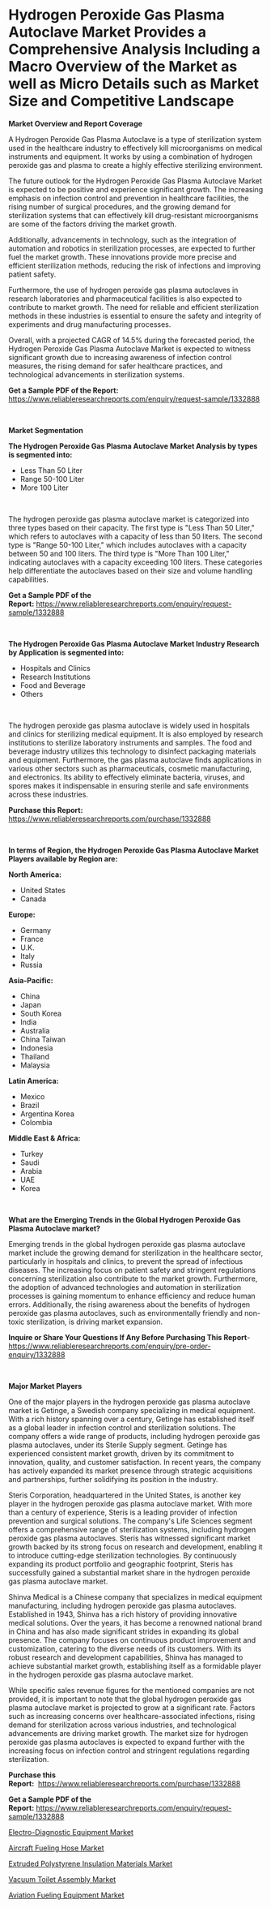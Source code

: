 <p><h1>Hydrogen Peroxide Gas Plasma Autoclave Market Provides a Comprehensive Analysis Including a Macro Overview of the Market as well as Micro Details such as Market Size and Competitive Landscape</h1></p><p><strong>Market Overview and Report Coverage</strong></p>
<p><p>A Hydrogen Peroxide Gas Plasma Autoclave is a type of sterilization system used in the healthcare industry to effectively kill microorganisms on medical instruments and equipment. It works by using a combination of hydrogen peroxide gas and plasma to create a highly effective sterilizing environment.</p><p>The future outlook for the Hydrogen Peroxide Gas Plasma Autoclave Market is expected to be positive and experience significant growth. The increasing emphasis on infection control and prevention in healthcare facilities, the rising number of surgical procedures, and the growing demand for sterilization systems that can effectively kill drug-resistant microorganisms are some of the factors driving the market growth.</p><p>Additionally, advancements in technology, such as the integration of automation and robotics in sterilization processes, are expected to further fuel the market growth. These innovations provide more precise and efficient sterilization methods, reducing the risk of infections and improving patient safety.</p><p>Furthermore, the use of hydrogen peroxide gas plasma autoclaves in research laboratories and pharmaceutical facilities is also expected to contribute to market growth. The need for reliable and efficient sterilization methods in these industries is essential to ensure the safety and integrity of experiments and drug manufacturing processes.</p><p>Overall, with a projected CAGR of 14.5% during the forecasted period, the Hydrogen Peroxide Gas Plasma Autoclave Market is expected to witness significant growth due to increasing awareness of infection control measures, the rising demand for safer healthcare practices, and technological advancements in sterilization systems.</p></p>
<p><strong>Get a Sample PDF of the Report:</strong> <a href="https://www.reliableresearchreports.com/enquiry/request-sample/1332888">https://www.reliableresearchreports.com/enquiry/request-sample/1332888</a></p>
<p>&nbsp;</p>
<p><strong>Market Segmentation</strong></p>
<p><strong>The Hydrogen Peroxide Gas Plasma Autoclave Market Analysis by types is segmented into:</strong></p>
<p><ul><li>Less Than 50 Liter</li><li>Range 50-100 Liter</li><li>More 100 Liter</li></ul></p>
<p>&nbsp;</p>
<p><p>The hydrogen peroxide gas plasma autoclave market is categorized into three types based on their capacity. The first type is "Less Than 50 Liter," which refers to autoclaves with a capacity of less than 50 liters. The second type is "Range 50-100 Liter," which includes autoclaves with a capacity between 50 and 100 liters. The third type is "More Than 100 Liter," indicating autoclaves with a capacity exceeding 100 liters. These categories help differentiate the autoclaves based on their size and volume handling capabilities.</p></p>
<p><strong>Get a Sample PDF of the Report:</strong>&nbsp;<a href="https://www.reliableresearchreports.com/enquiry/request-sample/1332888">https://www.reliableresearchreports.com/enquiry/request-sample/1332888</a></p>
<p>&nbsp;</p>
<p><strong>The Hydrogen Peroxide Gas Plasma Autoclave Market Industry Research by Application is segmented into:</strong></p>
<p><ul><li>Hospitals and Clinics</li><li>Research Institutions</li><li>Food and Beverage</li><li>Others</li></ul></p>
<p>&nbsp;</p>
<p><p>The hydrogen peroxide gas plasma autoclave is widely used in hospitals and clinics for sterilizing medical equipment. It is also employed by research institutions to sterilize laboratory instruments and samples. The food and beverage industry utilizes this technology to disinfect packaging materials and equipment. Furthermore, the gas plasma autoclave finds applications in various other sectors such as pharmaceuticals, cosmetic manufacturing, and electronics. Its ability to effectively eliminate bacteria, viruses, and spores makes it indispensable in ensuring sterile and safe environments across these industries.</p></p>
<p><strong>Purchase this Report:</strong>&nbsp; <a href="https://www.reliableresearchreports.com/purchase/1332888">https://www.reliableresearchreports.com/purchase/1332888</a></p>
<p>&nbsp;</p>
<p><strong>In terms of Region, the Hydrogen Peroxide Gas Plasma Autoclave Market Players available by Region are:</strong></p>
<p>
    <p> <strong> North America: </strong>
        <ul>
            <li>United States</li>
            <li>Canada</li>
        </ul>
        </p> 
    <p> <strong> Europe: </strong>
        <ul>
            <li>Germany</li>
            <li>France</li>
            <li>U.K.</li>
            <li>Italy</li>
            <li>Russia</li>
        </ul>
        </p> 
    <p> <strong> Asia-Pacific: </strong>
        <ul>
            <li>China</li>
            <li>Japan</li>
            <li>South Korea</li>
            <li>India</li>
            <li>Australia</li>
            <li>China Taiwan</li>
            <li>Indonesia</li>
            <li>Thailand</li>
            <li>Malaysia</li>
        </ul>
        </p> 
    <p> <strong> Latin America: </strong>
        <ul>
            <li>Mexico</li>
            <li>Brazil</li>
            <li>Argentina Korea</li>
            <li>Colombia</li>
        </ul>
        </p> 
    <p> <strong> Middle East & Africa: </strong>
        <ul>
            <li>Turkey</li>
            <li>Saudi</li>
            <li>Arabia</li>
            <li>UAE</li>
            <li>Korea</li>
        </ul>
    </p>
    </p>
<p>&nbsp;</p>
<p><strong>What are the Emerging Trends in the Global Hydrogen Peroxide Gas Plasma Autoclave market?</strong></p>
<p><p>Emerging trends in the global hydrogen peroxide gas plasma autoclave market include the growing demand for sterilization in the healthcare sector, particularly in hospitals and clinics, to prevent the spread of infectious diseases. The increasing focus on patient safety and stringent regulations concerning sterilization also contribute to the market growth. Furthermore, the adoption of advanced technologies and automation in sterilization processes is gaining momentum to enhance efficiency and reduce human errors. Additionally, the rising awareness about the benefits of hydrogen peroxide gas plasma autoclaves, such as environmentally friendly and non-toxic sterilization, is driving market expansion.</p></p>
<p><strong>Inquire or Share Your Questions If Any Before Purchasing This Report</strong>- <a href="https://www.reliableresearchreports.com/enquiry/pre-order-enquiry/1332888">https://www.reliableresearchreports.com/enquiry/pre-order-enquiry/1332888</a></p>
<p>&nbsp;</p>
<p><strong>Major Market Players</strong></p>
<p><p>One of the major players in the hydrogen peroxide gas plasma autoclave market is Getinge, a Swedish company specializing in medical equipment. With a rich history spanning over a century, Getinge has established itself as a global leader in infection control and sterilization solutions. The company offers a wide range of products, including hydrogen peroxide gas plasma autoclaves, under its Sterile Supply segment. Getinge has experienced consistent market growth, driven by its commitment to innovation, quality, and customer satisfaction. In recent years, the company has actively expanded its market presence through strategic acquisitions and partnerships, further solidifying its position in the industry. </p><p>Steris Corporation, headquartered in the United States, is another key player in the hydrogen peroxide gas plasma autoclave market. With more than a century of experience, Steris is a leading provider of infection prevention and surgical solutions. The company's Life Sciences segment offers a comprehensive range of sterilization systems, including hydrogen peroxide gas plasma autoclaves. Steris has witnessed significant market growth backed by its strong focus on research and development, enabling it to introduce cutting-edge sterilization technologies. By continuously expanding its product portfolio and geographic footprint, Steris has successfully gained a substantial market share in the hydrogen peroxide gas plasma autoclave market.</p><p>Shinva Medical is a Chinese company that specializes in medical equipment manufacturing, including hydrogen peroxide gas plasma autoclaves. Established in 1943, Shinva has a rich history of providing innovative medical solutions. Over the years, it has become a renowned national brand in China and has also made significant strides in expanding its global presence. The company focuses on continuous product improvement and customization, catering to the diverse needs of its customers. With its robust research and development capabilities, Shinva has managed to achieve substantial market growth, establishing itself as a formidable player in the hydrogen peroxide gas plasma autoclave market.</p><p>While specific sales revenue figures for the mentioned companies are not provided, it is important to note that the global hydrogen peroxide gas plasma autoclave market is projected to grow at a significant rate. Factors such as increasing concerns over healthcare-associated infections, rising demand for sterilization across various industries, and technological advancements are driving market growth. The market size for hydrogen peroxide gas plasma autoclaves is expected to expand further with the increasing focus on infection control and stringent regulations regarding sterilization.</p></p>
<p><strong>Purchase this Report:</strong>&nbsp;&nbsp;<a href="https://www.reliableresearchreports.com/purchase/1332888">https://www.reliableresearchreports.com/purchase/1332888</a></p>
<p></p>
<p><strong>Get a Sample PDF of the Report:</strong>&nbsp;<a href="https://www.reliableresearchreports.com/enquiry/request-sample/1332888">https://www.reliableresearchreports.com/enquiry/request-sample/1332888</a></p>
<p><p><a href="https://www.linkedin.com/pulse/electro-diagnostic-equipment-market-research-report-unlocks/">Electro-Diagnostic Equipment Market</a></p><p><a href="https://medium.com/@judyhunter52/aircraft-fueling-hose-market-size-growth-forecast-2023-2030-2d2ebff5c40c">Aircraft Fueling Hose Market</a></p><p><a href="https://www.linkedin.com/pulse/extruded-polystyrene-insulation-materials-market-size-share/">Extruded Polystyrene Insulation Materials Market</a></p><p><a href="https://www.linkedin.com/pulse/vacuum-toilet-assembly-market-research-report/">Vacuum Toilet Assembly Market</a></p><p><a href="https://medium.com/@heatherhall44/aviation-fueling-equipment-market-size-growth-forecast-2023-2030-830423a0d5ce">Aviation Fueling Equipment Market</a></p></p>
